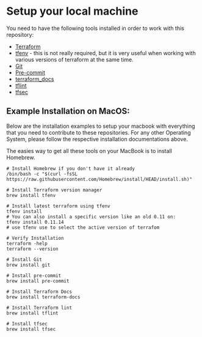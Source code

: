 # Setup your local machine

You need to have the following tools installed in order to work with this repository:
- [Terraform](https://learn.hashicorp.com/tutorials/terraform/install-cli)
- [tfenv](https://github.com/tfutils/tfenv) - this is not really required, but it is very useful when working with various versions of terraform at the same time.
- [Git](https://git-scm.com/book/en/v2/Getting-Started-Installing-Git)
- [Pre-commit](https://pre-commit.com/)
- [terraform_docs](https://github.com/terraform-docs/terraform-docs)
- [tflint](https://github.com/terraform-linters/tflint)
- [tfsec](https://github.com/tfsec/tfsec)

## Example Installation on MacOS:

Below are the installation examples to setup your macbook with everything that you need to contribute to these repositories. For any other Operating System, please follow the respective installation documentations above.

The easies way to get all these tools on your MacBook is to install Homebrew.

```
# Install Homebrew if you don't have it already
/bin/bash -c "$(curl -fsSL https://raw.githubusercontent.com/Homebrew/install/HEAD/install.sh)"

# Install Terraform version manager
brew install tfenv

# Install latest terraform using tfenv
tfenv install
# You can also install a specific version like an old 0.11 on:
tfenv install 0.11.14
# use tfenv use to select the active version of terrafom

# Verify Installation
terraform -help
terraform --version

# Install Git
brew install git

# Install pre-commit
brew install pre-commit

# Install Terraform Docs
brew install terraform-docs

# Install Terraform lint
brew install tflint

# Install tfsec
brew install tfsec
```
